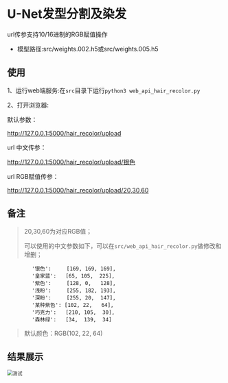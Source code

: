 # U-Net发型分割及染发

url传参支持10/16进制的RGB赋值操作

* 模型路径:src/weights.002.h5或src/weights.005.h5

## 使用
1、运行web端服务:在`src`目录下运行`python3 web_api_hair_recolor.py`

2、打开浏览器:

默认参数：

http://127.0.0.1:5000/hair_recolor/upload

url 中文传参：

http://127.0.0.1:5000/hair_recolor/upload/银色

url RGB赋值传参：

http://127.0.0.1:5000/hair_recolor/upload/20,30,60  

## 备注

> 20,30,60为对应RGB值；
> 
> 可以使用的中文参数如下，可以在`src/web_api_hair_recolor.py`做修改和增删；
> 
            '银色':     [169, 169, 169],
            '皇家蓝':   [65, 105,  225],
            '紫色':     [128, 0,   128],
            '浅粉':     [255, 182, 193],
            '深粉':     [255, 20,  147],
            '某种紫色': [102, 22,   64],
            '巧克力':   [210, 105,  30],
            '森林绿':   [34,  139,  34]
            
> 默认颜色：RGB(102, 22, 64)

## 结果展示

<img src="screenshots/测试截图.png" alt="测试" style="zoom: 80%;" />
